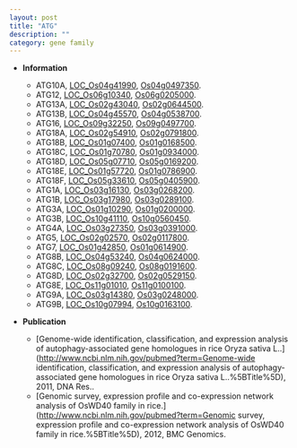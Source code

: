 ```yaml
---
layout: post
title: "ATG"
description: ""
category: gene family
---
```


* **Information**  
    + ATG10A, [LOC_Os04g41990](http://rice.uga.edu/cgi-bin/ORF_infopage.cgi?orf=LOC_Os04g41990), [Os04g0497350](http://rapdb.dna.affrc.go.jp/viewer/gbrowse_details/irgsp1?name=Os04g0497350).
    + ATG12, [LOC_Os06g10340](http://rice.uga.edu/cgi-bin/ORF_infopage.cgi?orf=LOC_Os06g10340), [Os06g0205000](http://rapdb.dna.affrc.go.jp/viewer/gbrowse_details/irgsp1?name=Os06g0205000).
    + ATG13A, [LOC_Os02g43040](http://rice.uga.edu/cgi-bin/ORF_infopage.cgi?orf=LOC_Os02g43040), [Os02g0644500](http://rapdb.dna.affrc.go.jp/viewer/gbrowse_details/irgsp1?name=Os02g0644500).
    + ATG13B, [LOC_Os04g45570](http://rice.uga.edu/cgi-bin/ORF_infopage.cgi?orf=LOC_Os04g45570), [Os04g0538700](http://rapdb.dna.affrc.go.jp/viewer/gbrowse_details/irgsp1?name=Os04g0538700).
    + ATG16, [LOC_Os09g32250](http://rice.uga.edu/cgi-bin/ORF_infopage.cgi?orf=LOC_Os09g32250), [Os09g0497700](http://rapdb.dna.affrc.go.jp/viewer/gbrowse_details/irgsp1?name=Os09g0497700).
    + ATG18A, [LOC_Os02g54910](http://rice.uga.edu/cgi-bin/ORF_infopage.cgi?orf=LOC_Os02g54910), [Os02g0791800](http://rapdb.dna.affrc.go.jp/viewer/gbrowse_details/irgsp1?name=Os02g0791800).
    + ATG18B, [LOC_Os01g07400](http://rice.uga.edu/cgi-bin/ORF_infopage.cgi?orf=LOC_Os01g07400), [Os01g0168500](http://rapdb.dna.affrc.go.jp/viewer/gbrowse_details/irgsp1?name=Os01g0168500).
    + ATG18C, [LOC_Os01g70780](http://rice.uga.edu/cgi-bin/ORF_infopage.cgi?orf=LOC_Os01g70780), [Os01g0934000](http://rapdb.dna.affrc.go.jp/viewer/gbrowse_details/irgsp1?name=Os01g0934000).
    + ATG18D, [LOC_Os05g07710](http://rice.uga.edu/cgi-bin/ORF_infopage.cgi?orf=LOC_Os05g07710), [Os05g0169200](http://rapdb.dna.affrc.go.jp/viewer/gbrowse_details/irgsp1?name=Os05g0169200).
    + ATG18E, [LOC_Os01g57720](http://rice.uga.edu/cgi-bin/ORF_infopage.cgi?orf=LOC_Os01g57720), [Os01g0786900](http://rapdb.dna.affrc.go.jp/viewer/gbrowse_details/irgsp1?name=Os01g0786900).
    + ATG18F, [LOC_Os05g33610](http://rice.uga.edu/cgi-bin/ORF_infopage.cgi?orf=LOC_Os05g33610), [Os05g0405900](http://rapdb.dna.affrc.go.jp/viewer/gbrowse_details/irgsp1?name=Os05g0405900).
    + ATG1A, [LOC_Os03g16130](http://rice.uga.edu/cgi-bin/ORF_infopage.cgi?orf=LOC_Os03g16130), [Os03g0268200](http://rapdb.dna.affrc.go.jp/viewer/gbrowse_details/irgsp1?name=Os03g0268200).
    + ATG1B, [LOC_Os03g17980](http://rice.uga.edu/cgi-bin/ORF_infopage.cgi?orf=LOC_Os03g17980), [Os03g0289100](http://rapdb.dna.affrc.go.jp/viewer/gbrowse_details/irgsp1?name=Os03g0289100).
    + ATG3A, [LOC_Os01g10290](http://rice.uga.edu/cgi-bin/ORF_infopage.cgi?orf=LOC_Os01g10290), [Os01g0200000](http://rapdb.dna.affrc.go.jp/viewer/gbrowse_details/irgsp1?name=Os01g0200000).
    + ATG3B, [LOC_Os10g41110](http://rice.uga.edu/cgi-bin/ORF_infopage.cgi?orf=LOC_Os10g41110), [Os10g0560450](http://rapdb.dna.affrc.go.jp/viewer/gbrowse_details/irgsp1?name=Os10g0560450).
    + ATG4A, [LOC_Os03g27350](http://rice.uga.edu/cgi-bin/ORF_infopage.cgi?orf=LOC_Os03g27350), [Os03g0391000](http://rapdb.dna.affrc.go.jp/viewer/gbrowse_details/irgsp1?name=Os03g0391000).
    + ATG5, [LOC_Os02g02570](http://rice.uga.edu/cgi-bin/ORF_infopage.cgi?orf=LOC_Os02g02570), [Os02g0117800](http://rapdb.dna.affrc.go.jp/viewer/gbrowse_details/irgsp1?name=Os02g0117800).
    + ATG7, [LOC_Os01g42850](http://rice.uga.edu/cgi-bin/ORF_infopage.cgi?orf=LOC_Os01g42850), [Os01g0614900](http://rapdb.dna.affrc.go.jp/viewer/gbrowse_details/irgsp1?name=Os01g0614900).
    + ATG8B, [LOC_Os04g53240](http://rice.uga.edu/cgi-bin/ORF_infopage.cgi?orf=LOC_Os04g53240), [Os04g0624000](http://rapdb.dna.affrc.go.jp/viewer/gbrowse_details/irgsp1?name=Os04g0624000).
    + ATG8C, [LOC_Os08g09240](http://rice.uga.edu/cgi-bin/ORF_infopage.cgi?orf=LOC_Os08g09240), [Os08g0191600](http://rapdb.dna.affrc.go.jp/viewer/gbrowse_details/irgsp1?name=Os08g0191600).
    + ATG8D, [LOC_Os02g32700](http://rice.uga.edu/cgi-bin/ORF_infopage.cgi?orf=LOC_Os02g32700), [Os02g0529150](http://rapdb.dna.affrc.go.jp/viewer/gbrowse_details/irgsp1?name=Os02g0529150).
    + ATG8E, [LOC_Os11g01010](http://rice.uga.edu/cgi-bin/ORF_infopage.cgi?orf=LOC_Os11g01010), [Os11g0100100](http://rapdb.dna.affrc.go.jp/viewer/gbrowse_details/irgsp1?name=Os11g0100100).
    + ATG9A, [LOC_Os03g14380](http://rice.uga.edu/cgi-bin/ORF_infopage.cgi?orf=LOC_Os03g14380), [Os03g0248000](http://rapdb.dna.affrc.go.jp/viewer/gbrowse_details/irgsp1?name=Os03g0248000).
    + ATG9B, [LOC_Os10g07994](http://rice.uga.edu/cgi-bin/ORF_infopage.cgi?orf=LOC_Os10g07994), [Os10g0163100](http://rapdb.dna.affrc.go.jp/viewer/gbrowse_details/irgsp1?name=Os10g0163100).

* **Publication**  
    + [Genome-wide identification, classification, and expression analysis of autophagy-associated gene homologues in rice Oryza sativa L..](http://www.ncbi.nlm.nih.gov/pubmed?term=Genome-wide identification, classification, and expression analysis of autophagy-associated gene homologues in rice Oryza sativa L..%5BTitle%5D), 2011, DNA Res..
    + [Genomic survey, expression profile and co-expression network analysis of OsWD40 family in rice.](http://www.ncbi.nlm.nih.gov/pubmed?term=Genomic survey, expression profile and co-expression network analysis of OsWD40 family in rice.%5BTitle%5D), 2012, BMC Genomics.


